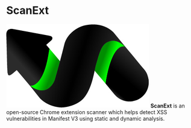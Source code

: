 # ScanExt
![alt text](https://github.com/gcmaximus/chrome-ext-scanner/blob/main/logo.jpg?raw=true)
<b>ScanExt</b> is an open-source Chrome extension scanner which helps detect XSS vulnerabilities in Manifest V3 using static and dynamic analysis.
